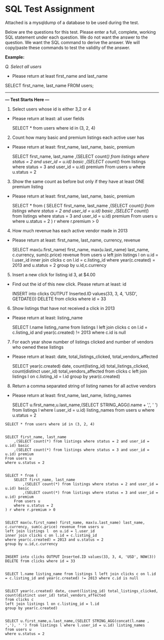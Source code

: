 # SQL Test Assignment

Attached is a mysqldump of a database to be used during the test.

Below are the questions for this test. Please enter a full, complete, working SQL statement under each question. We do not want the answer to the question. We want the SQL command to derive the answer. We will copy/paste these commands to test the validity of the answer.

**Example:**

_Q. Select all users_

- Please return at least first_name and last_name

SELECT first_name, last_name FROM users;


------

**— Test Starts Here —**

<!-- These queries are writen in MS SQL Server as I have don't have experience in MYSQL, but I converted these queries to MYSQL using http://www.sqlines.com/ -->

1. Select users whose id is either 3,2 or 4
- Please return at least: all user fields

    SELECT * from users where id in (3, 2, 4)


2. Count how many basic and premium listings each active user has
- Please return at least: first_name, last_name, basic, premium

    SELECT first_name, last_name
        ,(SELECT count(*) from listings where status = 2 and user_id = u.id) basic 
        ,(SELECT count(*) from listings where status = 3 and user_id = u.id) premium
    From users u 
    where u.status = 2


3. Show the same count as before but only if they have at least ONE premium listing
- Please return at least: first_name, last_name, basic, premium

    SELECT * from (
        SELECT first_name, last_name
            ,(SELECT count(*) from listings where status = 2 and user_id = u.id) basic 
            ,(SELECT count(*) from listings where status = 3 and user_id = u.id) premium
        From users u 
        where u.status = 2
    ) r where r.premium > 0


4. How much revenue has each active vendor made in 2013
- Please return at least: first_name, last_name, currency, revenue

    SELECT max(u.first_name) first_name, max(u.last_name) last_name, c.currency, sum(c.price) revenue from users u 
    left join listings l  on u.id = l.user_id 
    inner join clicks c on l.id = c.listing_id
    where year(c.created) = 2013 and u.status = 2
    group by u.id,c.currency


5. Insert a new click for listing id 3, at $4.00
- Find out the id of this new click. Please return at least: id
    
    INSERT into clicks OUTPUT Inserted.ID values(33, 3, 4, 'USD', GETDATE())
    DELETE from clicks where id = 33


6. Show listings that have not received a click in 2013
- Please return at least: listing_name

    SELECT l.name listing_name from listings l left join clicks c on l.id = c.listing_id and year(c.created) != 2013 where c.id is null


7. For each year show number of listings clicked and number of vendors who owned these listings
- Please return at least: date, total_listings_clicked, total_vendors_affected
   
    SELECT year(c.created) date, count(listing_id) total_listings_clicked, count(distinct user_id) total_vendors_affected
    from clicks c 
    left join listings l on c.listing_id = l.id
    group by year(c.created)


8. Return a comma separated string of listing names for all active vendors
- Please return at least: first_name, last_name, listing_names

    SELECT u.first_name,u.last_name,(SELECT STRING_AGG(l.name + ',', ' ') from listings l where l.user_id = u.id) listing_names 
    from users u
    where u.status = 2


<!-- *************************************  MYSQL ******************************************** -->


    SELECT * from users where id in (3, 2, 4)


    SELECT first_name, last_name
        ,(SELECT count(*) from listings where status = 2 and user_id = u.id) basic 
        ,(SELECT count(*) from listings where status = 3 and user_id = u.id) premium
    From users u 
    where u.status = 2


    SELECT * from (
        SELECT first_name, last_name
            ,(SELECT count(*) from listings where status = 2 and user_id = u.id) basic 
            ,(SELECT count(*) from listings where status = 3 and user_id = u.id) premium
        From users u 
        where u.status = 2
    ) r where r.premium > 0


    SELECT max(u.first_name) first_name, max(u.last_name) last_name, c.currency, sum(c.price) revenue from users u 
    left join listings l  on u.id = l.user_id 
    inner join clicks c on l.id = c.listing_id
    where year(c.created) = 2013 and u.status = 2
    group by u.id,c.currency


    INSERT into clicks OUTPUT Inserted.ID values(33, 3, 4, 'USD', NOW(3))
    DELETE from clicks where id = 33


    SELECT l.name listing_name from listings l left join clicks c on l.id = c.listing_id and year(c.created) != 2013 where c.id is null


    SELECT year(c.created) date, count(listing_id) total_listings_clicked, count(distinct user_id) total_vendors_affected
    from clicks c 
    left join listings l on c.listing_id = l.id
    group by year(c.created)


    SELECT u.first_name,u.last_name,(SELECT STRING_AGG(concat(l.name , ','), ' ') from listings l where l.user_id = u.id) listing_names 
    from users u
    where u.status = 2